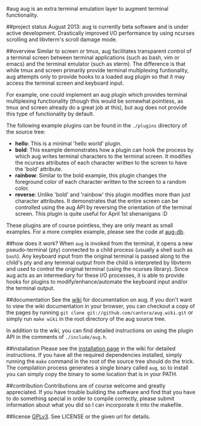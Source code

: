 #aug
aug is an extra terminal emulation layer to augment 
terminal functionality.

##project status
August 2013: 
	aug is currently beta software and is under active development.
	Drastically improved I/O performance by using ncurses scrolling
	and libvterm's scroll damage mode.

##overview
Similar to screen or tmux, aug facilitates transparent control of a terminal
screen between terminal applications (such as bash, vim or emacs) and the
terminal emulator (such as xterm). The difference is that while tmux and screen
primarily provide terminal multiplexing funtionality, aug attempts only to
provide hooks to a loaded aug plugin so that it may access the terminal
screen and keyboard input.

For example, one could implement an aug plugin which provides terminal
multiplexing functionality (though this would be somewhat pointless, as tmux and
screen already do a great job at this), but aug does not provide this
type of functionality by default.

The following example plugins can be found in the `./plugins` directory
of the source tree:

 * __hello__: 	This is a minimal 'hello world' plugin.
 * __bold__: 	This example demonstrates how a plugin can hook the process by
				which aug writes terminal characters to the terminal screen.
				It modifies the ncurses attributes of each character written to
				the screen to have the 'bold' attribute.
 * __rainbow__: Similar to the bold example, this plugin changes the foreground
				color of each character written to the screen to a random color.
 * __reverse__: Unlike 'bold' and 'rainbow' this plugin modifies more than just
				character attributes. It demonstrates that the entire screen 
				can be controlled using the aug API by reversing the 
				orientation of the terminal screen. This plugin is quite useful
				for April 1st shenanigans :D

These plugins are of course pointless, they are only meant as small examples. For
a more complex example, please see the code at [aug-db](https://github.com/cantora/aug-db).

##how does it work?
When `aug` is invoked from the terminal, it opens a new pseudo-terminal (pty) 
connected to a child process (usually a shell such as `bash`). Any keyboard
input from the original terminal is passed along to the child's pty and any
terminal output from the child is interpreted by libvterm and used to control
the original terminal (using the ncurses library). Since aug acts as an 
intermediary for these I/O processes, it is able to provide hooks for plugins
to modify/enhance/automate the keyboard input and/or the terminal output.

##documentation
See the [wiki](https://github.com/cantora/aug/wiki/_pages) for documentation on aug.
If you don't want to view the wiki documentation in your browser, you can checkout
a copy of the pages by running `git clone git://github.com/cantora/aug.wiki.git` or
simply run `make wiki` in the root directory of the aug source tree.

In addition to the wiki, you can find detailed instructions on using the plugin API
in the comments of `./include/aug.h`.

##installation
Please see the [installation page](https://github.com/cantora/aug/wiki/Installation)
in the wiki for detailed instructions. If you have all the required dependencies 
installed, simply running the `make` command in the root of the source tree should
do the trick. The compilation process generates a single binary called `aug`, so 
to install you can simply copy the binary to some location that is in your PATH.

##contribution
Contributions are of course welcome and greatly appreciated. If you have trouble
building the software and find that you have to do something special in order to compile
correctly, please submit information about what you did so I can incorporate it into
the makefile.

##license
[GPLv3](http://www.gnu.org/licenses/gpl-3.0.html). See LICENSE or the given url for
details.
